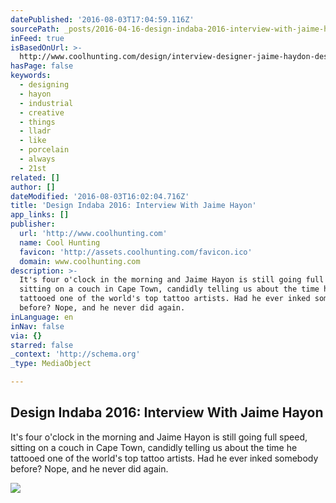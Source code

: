 ```yaml
---
datePublished: '2016-08-03T17:04:59.116Z'
sourcePath: _posts/2016-04-16-design-indaba-2016-interview-with-jaime-hayon.md
inFeed: true
isBasedOnUrl: >-
  http://www.coolhunting.com/design/interview-designer-jaime-haydon-design-indaba
hasPage: false
keywords:
  - designing
  - hayon
  - industrial
  - creative
  - things
  - lladr
  - like
  - porcelain
  - always
  - 21st
related: []
author: []
dateModified: '2016-08-03T16:02:04.716Z'
title: 'Design Indaba 2016: Interview With Jaime Hayon'
app_links: []
publisher:
  url: 'http://www.coolhunting.com'
  name: Cool Hunting
  favicon: 'http://assets.coolhunting.com/favicon.ico'
  domain: www.coolhunting.com
description: >-
  It's four o'clock in the morning and Jaime Hayon is still going full speed,
  sitting on a couch in Cape Town, candidly telling us about the time he
  tattooed one of the world's top tattoo artists. Had he ever inked somebody
  before? Nope, and he never did again.
inLanguage: en
inNav: false
via: {}
starred: false
_context: 'http://schema.org'
_type: MediaObject

---
```

<article style=""><h1>Design Indaba 2016: Interview With Jaime Hayon</h1><p>It's four o'clock in the morning and Jaime Hayon is still going full speed, sitting on a couch in Cape Town, candidly telling us about the time he tattooed one of the world's top tattoo artists. Had he ever inked somebody before? Nope, and he never did again.</p><img src="http://assets.coolhunting.com/coolhunting/2016/02/22/large_jaime_hayon_fritzhansen_01.jpg" /></article>